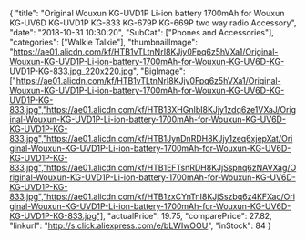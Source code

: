 {
	"title": "Original Wouxun KG-UVD1P Li-ion battery 1700mAh for Wouxun KG-UV6D KG-UVD1P KG-833 KG-679P KG-669P two way radio Accessory",
	"date": "2018-10-31 10:30:20",
	"SubCat": ["Phones and Accessories"],
	"categories": ["Walkie Talkie"],
	"thumbnailImage": "https://ae01.alicdn.com/kf/HTB1vTLtnNrI8KJjy0Fpq6z5hVXa1/Original-Wouxun-KG-UVD1P-Li-ion-battery-1700mAh-for-Wouxun-KG-UV6D-KG-UVD1P-KG-833.jpg_220x220.jpg",
	"BigImage": ["https://ae01.alicdn.com/kf/HTB1vTLtnNrI8KJjy0Fpq6z5hVXa1/Original-Wouxun-KG-UVD1P-Li-ion-battery-1700mAh-for-Wouxun-KG-UV6D-KG-UVD1P-KG-833.jpg","https://ae01.alicdn.com/kf/HTB13XHGnIbI8KJjy1zdq6ze1VXaJ/Original-Wouxun-KG-UVD1P-Li-ion-battery-1700mAh-for-Wouxun-KG-UV6D-KG-UVD1P-KG-833.jpg","https://ae01.alicdn.com/kf/HTB1JynDnRDH8KJjy1zeq6xjepXat/Original-Wouxun-KG-UVD1P-Li-ion-battery-1700mAh-for-Wouxun-KG-UV6D-KG-UVD1P-KG-833.jpg","https://ae01.alicdn.com/kf/HTB1EFTsnRDH8KJjSspnq6zNAVXag/Original-Wouxun-KG-UVD1P-Li-ion-battery-1700mAh-for-Wouxun-KG-UV6D-KG-UVD1P-KG-833.jpg","https://ae01.alicdn.com/kf/HTB1zxCYnTnI8KJjSszbq6z4KFXac/Original-Wouxun-KG-UVD1P-Li-ion-battery-1700mAh-for-Wouxun-KG-UV6D-KG-UVD1P-KG-833.jpg"],
	"actualPrice": 19.75,
	"comparePrice": 27.82,
	"linkurl": "http://s.click.aliexpress.com/e/bLWIwOOU",
	"inStock": 84
}
